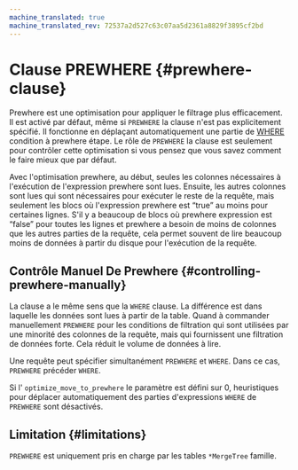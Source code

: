 ```yaml
---
machine_translated: true
machine_translated_rev: 72537a2d527c63c07aa5d2361a8829f3895cf2bd
---
```


# Clause PREWHERE {#prewhere-clause}

Prewhere est une optimisation pour appliquer le filtrage plus efficacement. Il est activé par défaut, même si `PREWHERE` la clause n'est pas explicitement spécifié. Il fonctionne en déplaçant automatiquement une partie de [WHERE](where.md) condition à prewhere étape. Le rôle de `PREWHERE` la clause est seulement pour contrôler cette optimisation si vous pensez que vous savez comment le faire mieux que par défaut.

Avec l'optimisation prewhere, au début, seules les colonnes nécessaires à l'exécution de l'expression prewhere sont lues. Ensuite, les autres colonnes sont lues qui sont nécessaires pour exécuter le reste de la requête, mais seulement les blocs où l'expression prewhere est “true” au moins pour certaines lignes. S'il y a beaucoup de blocs où prewhere expression est “false” pour toutes les lignes et prewhere a besoin de moins de colonnes que les autres parties de la requête, cela permet souvent de lire beaucoup moins de données à partir du disque pour l'exécution de la requête.

## Contrôle Manuel De Prewhere {#controlling-prewhere-manually}

La clause a le même sens que la `WHERE` clause. La différence est dans laquelle les données sont lues à partir de la table. Quand à commander manuellement `PREWHERE` pour les conditions de filtration qui sont utilisées par une minorité des colonnes de la requête, mais qui fournissent une filtration de données forte. Cela réduit le volume de données à lire.

Une requête peut spécifier simultanément `PREWHERE` et `WHERE`. Dans ce cas, `PREWHERE` précéder `WHERE`.

Si l' `optimize_move_to_prewhere` le paramètre est défini sur 0, heuristiques pour déplacer automatiquement des parties d'expressions `WHERE` de `PREWHERE` sont désactivés.

## Limitation {#limitations}

`PREWHERE` est uniquement pris en charge par les tables `*MergeTree` famille.
